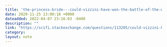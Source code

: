 ```yaml
---
title: 'the-princess-bride---could-vizzini-have-won-the-battle-of-the-wits---science-fiction--fantasy-stack-exchange'
date: 2020-11-25 13:00:18 +0000
dateadded: 2022-04-07 23:16:03 -0400
description: ""
link: "https://scifi.stackexchange.com/questions/113205/could-vizzini-have-won-the-battle-of-the-wits"
category:
layout: note
---
```

